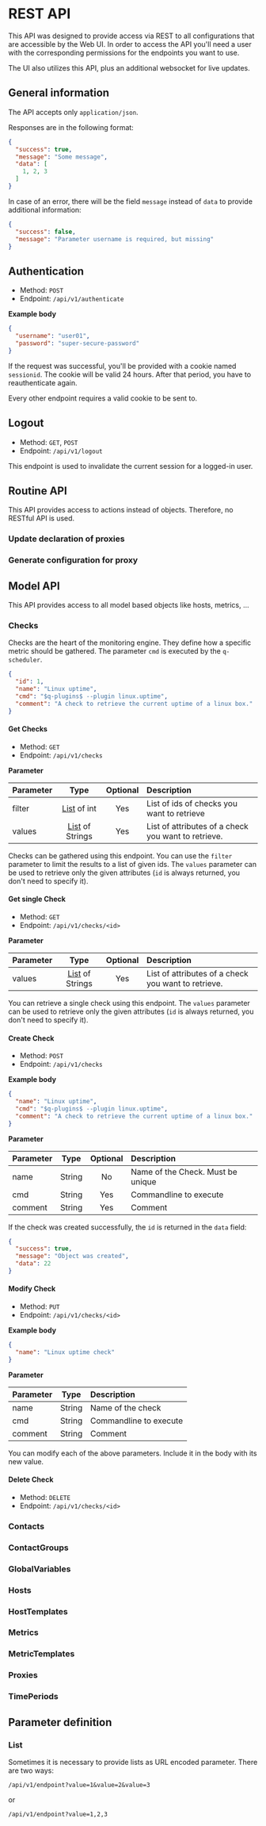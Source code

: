 # REST API
This API was designed to provide access via REST to all configurations that are accessible by the Web UI.
In order to access the API you'll need a user with the corresponding permissions for the endpoints you want to use.

The UI also utilizes this API, plus an additional websocket for live updates.

## General information
The API accepts only `application/json`.

Responses are in the following format:
```json
{
  "success": true,
  "message": "Some message",
  "data": [
    1, 2, 3
  ]
}
```

In case of an error, there will be the field `message` instead of `data` to provide additional information:
```json
{
  "success": false,
  "message": "Parameter username is required, but missing"
}
```

## Authentication
- Method: `POST`
- Endpoint: `/api/v1/authenticate`

**Example body**
```json
{
  "username": "user01",
  "password": "super-secure-password"
}
```

If the request was successful, you'll be provided with a cookie named `sessionid`. 
The cookie will be valid 24 hours. After that period, you have to reauthenticate again.

Every other endpoint requires a valid cookie to be sent to.

## Logout
- Method: `GET`, `POST`
- Endpoint: `/api/v1/logout`

This endpoint is used to invalidate the current session for a logged-in user.

## Routine API
This API provides access to actions instead of objects. Therefore, no RESTful API is used.

### Update declaration of proxies

### Generate configuration for proxy

## Model API
This API provides access to all model based objects like hosts, metrics, ... 

### Checks

Checks are the heart of the monitoring engine. They define how a specific metric should be gathered. 
The parameter `cmd` is executed by the `q-scheduler`. 
```json
{
  "id": 1,
  "name": "Linux uptime",
  "cmd": "$q-plugins$ --plugin linux.uptime",
  "comment": "A check to retrieve the current uptime of a linux box."
}
```

#### Get Checks
- Method: `GET`
- Endpoint: `/api/v1/checks`

**Parameter**

| Parameter |           Type           | Optional | Description                                         |
|:----------|:------------------------:|:--------:|:----------------------------------------------------|
| filter    |   [List](#list) of int   |   Yes    | List of ids of checks you want to retrieve          |
| values    | [List](#list) of Strings |   Yes    | List of attributes of a check you want to retrieve. |

Checks can be gathered using this endpoint. You can use the `filter` parameter to limit the results to a list of given ids.
The `values` parameter can be used to retrieve only the given attributes (`id` is always returned, you don't need to specify it).

#### Get single Check
- Method: `GET`
- Endpoint: `/api/v1/checks/<id>`

**Parameter**

| Parameter |           Type           | Optional | Description                                         |
|:----------|:------------------------:|:--------:|:----------------------------------------------------|
| values    | [List](#list) of Strings |   Yes    | List of attributes of a check you want to retrieve. |

You can retrieve a single check using this endpoint. The `values` parameter can be used to retrieve only
the given attributes (`id` is always returned, you don't need to specify it).

#### Create Check
- Method: `POST`
- Endpoint: `/api/v1/checks`

**Example body**
```json
{
  "name": "Linux uptime",
  "cmd": "$q-plugins$ --plugin linux.uptime",
  "comment": "A check to retrieve the current uptime of a linux box."
}
```

**Parameter**

| Parameter |  Type  | Optional | Description                       |
|:----------|:------:|:--------:|:----------------------------------|
| name      | String |    No    | Name of the Check. Must be unique |
| cmd       | String |   Yes    | Commandline to execute            |
| comment   | String |   Yes    | Comment                           |

If the check was created successfully, the `id` is returned in the `data` field:
```json
{
  "success": true,
  "message": "Object was created",
  "data": 22
}
```

#### Modify Check
- Method: `PUT`
- Endpoint: `/api/v1/checks/<id>`

**Example body**
```json
{
  "name": "Linux uptime check"
}
```

**Parameter**

| Parameter |  Type  | Description            |
|:----------|:------:|:-----------------------|
| name      | String | Name of the check      |
| cmd       | String | Commandline to execute |
| comment   | String | Comment                |

You can modify each of the above parameters. Include it in the body with its new value.

#### Delete Check
- Method: `DELETE`
- Endpoint: `/api/v1/checks/<id>`

### Contacts

### ContactGroups

### GlobalVariables

### Hosts

### HostTemplates

### Metrics

### MetricTemplates

### Proxies

### TimePeriods

## Parameter definition

### List
Sometimes it is necessary to provide lists as URL encoded parameter. There are two ways:

```
/api/v1/endpoint?value=1&value=2&value=3
```

or 

```
/api/v1/endpoint?value=1,2,3
```


